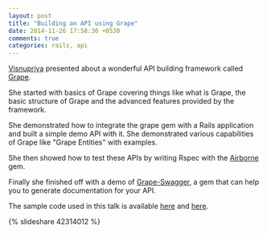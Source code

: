 ```yaml
---
layout: post
title: "Building an API using Grape"
date: 2014-11-26 17:58:30 +0530
comments: true
categories: rails, api
---
```


[Visnupriya](https://twitter.com/visnupriya90) presented about a wonderful API building framework called [Grape](https://github.com/intridea/grape).

She started with basics of Grape covering things like what is Grape, the basic structure of Grape and the advanced features provided by the framework. 

She demonstrated how to integrate the grape gem with a Rails application and built a simple demo API with it. She demonstrated various capabilities of Grape like "Grape Entities" with examples.

She then showed how to test these APIs by writing Rspec with the [Airborne](https://github.com/brooklynDev/airborne) gem. 

Finally she finished off with a demo of [Grape-Swagger](https://github.com/tim-vandecasteele/grape-swagger), a gem that can help you to generate documentation for your API.

The sample code used in this talk is available [here](https://github.com/visnupriya/grape-sample) and [here](https://github.com/visnupriya/grape-swagger-rails).

{% slideshare 42314012 %}

